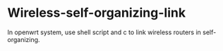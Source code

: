 # Wireless-self-organizing-link
In openwrt system, use shell script and c to link wireless routers in self-organizing.


